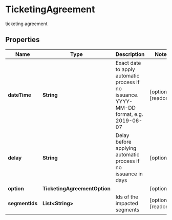 

# TicketingAgreement

ticketing agreement

## Properties

| Name | Type | Description | Notes |
|------------ | ------------- | ------------- | -------------|
|**dateTime** | **String** | Exact date to apply automatic process if no issuance. YYYY-MM-DD format, e.g. 2019-06-07 |  [optional] [readonly] |
|**delay** | **String** | Delay before applying automatic process if no issuance in days |  [optional] |
|**option** | **TicketingAgreementOption** |  |  [optional] |
|**segmentIds** | **List&lt;String&gt;** | Ids of the impacted segments |  [optional] [readonly] |



